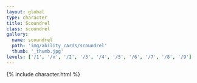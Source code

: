 ```yaml
---
layout: global
type: character
title: Scoundrel
class: scoundrel
gallery:
  name: scoundrel
  path: 'img/ability_cards/scoundrel'
  thumb: '_thumb.jpg'
levels: ['/1', '/x', '/2', '/3', '/4', '/5', '/6', '/7', '/8', '/9']
---
```


{% include character.html %}
